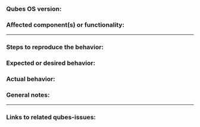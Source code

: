 ### Qubes OS version:<!-- E.g., `R4.0`. You can get it from the dom0 terminal with the command `cat /etc/qubes-release`. Type below this line. -->





<!-- Type above this line. -->
### Affected component(s) or functionality:<!-- Type below this line. -->





<!-- Type above this line. -->
---
<!--------------------------->
### Steps to reproduce the behavior:<!-- Use single backticks (`) for in-line code snippets and triple backticks (```) for code blocks. Type below this line. -->





<!-- Type above this line. -->
### Expected or desired behavior:<!-- Type below this line. -->





<!-- Type above this line. -->
### Actual behavior:<!-- Type below this line. -->





<!-- Type above this line. -->
### General notes:<!-- Type below this line. -->





<!-- Type above this line. -->
---
<!--------------------------->
### Links to related qubes-issues:<!-- Type below this line. -->





